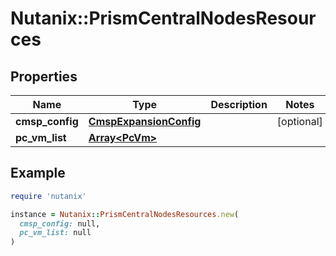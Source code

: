 # Nutanix::PrismCentralNodesResources

## Properties

| Name | Type | Description | Notes |
| ---- | ---- | ----------- | ----- |
| **cmsp_config** | [**CmspExpansionConfig**](CmspExpansionConfig.md) |  | [optional] |
| **pc_vm_list** | [**Array&lt;PcVm&gt;**](PcVm.md) |  |  |

## Example

```ruby
require 'nutanix'

instance = Nutanix::PrismCentralNodesResources.new(
  cmsp_config: null,
  pc_vm_list: null
)
```


